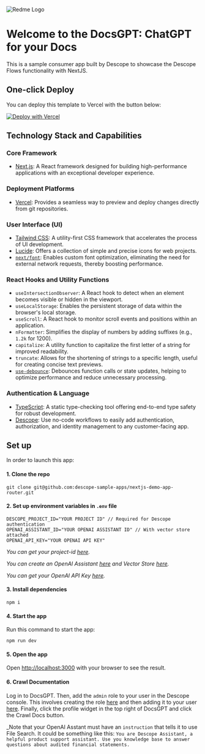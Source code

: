 ![Redme Logo](https://github.com/descope-sample-apps/docs-gpt/assets/46854522/d242e04d-d7a7-453f-beb6-6d9a98781435)

# Welcome to the DocsGPT: ChatGPT for your Docs
This is a sample consumer app built by Descope to showcase the Descope Flows functionality with NextJS.


## One-click Deploy

You can deploy this template to Vercel with the button below:

[![Deploy with Vercel](https://vercel.com/button)](https://vercel.com/new/clone?repository-url=https%3A%2F%2Fgithub.com%2Fdescope-sample-apps%2Fdocs-gpt&env=DESCOPE_PROJECT_ID,OPENAI_ASSISTANT_ID,OPENAI_API_KEY)

## Technology Stack and Capabilities

### Core Framework

- [Next.js](https://nextjs.org/): A React framework designed for building high-performance applications with an exceptional developer experience.

### Deployment Platforms

- [Vercel](https://vercel.com/): Provides a seamless way to preview and deploy changes directly from git repositories.

### User Interface (UI)

- [Tailwind CSS](https://tailwindcss.com/): A utility-first CSS framework that accelerates the process of UI development.
- [Lucide](https://lucide.dev/): Offers a collection of simple and precise icons for web projects.
- [`next/font`](https://nextjs.org/docs/basic-features/font-optimization): Enables custom font optimization, eliminating the need for external network requests, thereby boosting performance.

### React Hooks and Utility Functions

- `useIntersectionObserver`: A React hook to detect when an element becomes visible or hidden in the viewport.
- `useLocalStorage`: Enables the persistent storage of data within the browser's local storage.
- `useScroll`: A React hook to monitor scroll events and positions within an application.
- `nFormatter`: Simplifies the display of numbers by adding suffixes (e.g., `1.2k` for 1200).
- `capitalize`: A utility function to capitalize the first letter of a string for improved readability.
- `truncate`: Allows for the shortening of strings to a specific length, useful for creating concise text previews.
- [`use-debounce`](https://www.npmjs.com/package/use-debounce): Debounces function calls or state updates, helping to optimize performance and reduce unnecessary processing.

### Authentication & Language
- [TypeScript](https://www.typescriptlang.org/): A static type-checking tool offering end-to-end type safety for robust development.
- [Descope](https://descope.com): Use no-code workflows to easily add authentication, authorization, and identity management to any customer-facing app.


## Set up
In order to launch this app:

#### 1. Clone the repo 
```
git clone git@github.com:descope-sample-apps/nextjs-demo-app-router.git
```

#### 2. Set up environment variables in `.env` file
```
DESCOPE_PROJECT_ID="YOUR PROJECT ID" // Required for Descope authentication
OPENAI_ASSISTANT_ID="YOUR OPENAI ASSISTANT ID" // With vector store attached
OPENAI_API_KEY="YOUR OPENAI API KEY"
```
_You can get your project-id [here](https://app.descope.com/settings/project)._

_You can create an OpenAI Assistant [here](https://platform.openai.com/assistants) and Vector Store [here](https://platform.openai.com/storage/vector_stores)._

_You can get your OpenAI API Key [here](https://platform.openai.com/api-keys)._

#### 3. Install dependencies 
```
npm i
```

#### 4. Start the app

Run this command to start the app:

```
npm run dev
```

#### 5. Open the app
Open [http://localhost:3000](http://localhost:3000) with your browser to see the result.

#### 6. Crawl Documentation
Log in to DocsGPT. Then, add the `admin` role to your user in the Descope console. This involves creating the role [here](https://app.descope.com/authorization)
and then adding it to your user [here](https://app.descope.com/users). Finally, click the profile widget in the top right of DocsGPT and click the Crawl Docs button. 


_Note that your OpenAI Asstant must have an `instruction` that tells it to use File Search. It could be something like this: `You are Descope Assistant, a helpful product support assistant. Use you knowledge base to answer questions about audited financial statements.`

